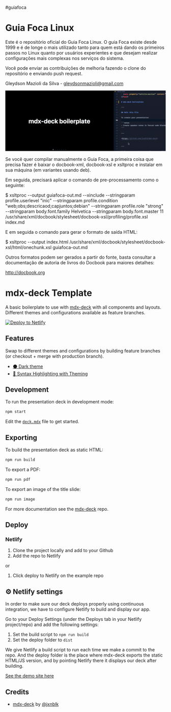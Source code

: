 #guiafoca

Guia Foca Linux
================

Este é o repositório oficial do Guia Foca Linux. O guia Foca existe desde 1999
e é de longe o mais utilizado tanto para quem está dando os primeiros passos
no Linux quanto por usuários experientes e que desejam realizar configurações
mais complexas nos serviços do sistema.

Você pode enviar as contribuições de melhoria fazendo o clone do repositório 
e enviando push request.

Gleydson Mazioli da Silva - <gleydsonmazioli@gmail.com>


![Example of the slide deck in action](./thumbnail3.gif)

Se você quer compilar manualmente o Guia Foca, a primeira coisa que precisa fazer é 
baixar o docbook-xml, docbook-xsl e xsltproc e instalar em sua máquina (em variantes usando deb). 

Em seguida, precisará aplicar o comando de pre-processamento como o seguinte:

$ xsltproc --output guiafoca-out.md --xinclude --stringparam profile.userlevel "inic" --stringparam profile.condition "web;obs;descricaod;capjuntos;debian" --stringparam profile.role "strong" --stringparam body.font.family Helvetica --stringparam body.font.master 11  /usr/share/xml/docbook/stylesheet/docbook-xsl/profiling/profile.xsl index.md

E em seguida o comando para gerar o formato de saída HTML:

$ xsltproc --output index.html /usr/share/xml/docbook/stylesheet/docbook-xsl/html/onechunk.xsl guiafoca-out.md

Outros formatos podem ser gerados a partir do fonte, basta consultar a documentação
de autoria de livros do Docbook para maiores detalhes:


http://docbook.org


# mdx-deck Template

A basic boilerplate to use with [mdx-deck](https://github.com/jxnblk/mdx-deck) with all components and layouts. Different themes and configurations available as feature branches.

[![Deploy to Netlify](https://www.netlify.com/img/deploy/button.svg)](https://app.netlify.com/start/deploy?repository=https://github.com/whoisryosuke/mdx-deck-netlify)

## Features

Swap to different themes and configurations by building feature branches (or checkout + merge with production branch).

* [⚫ Dark theme](https://github.com/whoisryosuke/mdx-deck-netlify/tree/feat/dark-theme)
* [🌈 Syntax Highlighting with Theming](https://github.com/whoisryosuke/mdx-deck-netlify/tree/feat/syntax-highlight)

## Development

To run the presentation deck in development mode:

```sh
npm start
```

Edit the [`deck.mdx`](deck.mdx) file to get started.

## Exporting

To build the presentation deck as static HTML:

```sh
npm run build
```

To export a PDF:

```sh
npm run pdf
```

To export an image of the title slide:

```sh
npm run image
```

For more documentation see the [mdx-deck][] repo.

[mdx-deck]: https://github.com/jxnblk/mdx-deck

## Deploy

### Netlify

1. Clone the project locally and add to your Github
1. Add the repo to Netlify

or

1. Click deploy to Netlify on the example repo

## ⚙️ Netlify settings

In order to make sure our deck deploys properly using continuous integration, we have to configure Netlify to build and display our app.  

Go to your Deploy Settings (under the Deploys tab in your Netlify project/repo) and add the following settings:

1. Set the build script to `npm run build`
1. Set the deploy folder to `dist`

We give Netlify a build script to run each time we make a commit to the repo. And the deploy folder is the place where mdx-deck exports the static HTML/JS version, and by pointing Netlify there it displays our deck after building.

[See the demo site here](https://dazzling-kepler-4cc40d.netlify.com/)

## Credits

* [mdx-deck](https://github.com/jxnblk/mdx-deck) by [@jxnblk](https://github.com/jxnblk)
